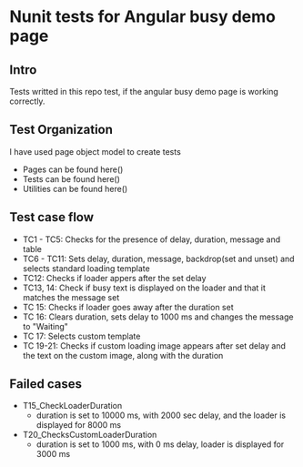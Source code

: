 # Nunit tests for Angular busy demo page
## Intro
Tests writted in this repo test, if the angular busy demo page is working correctly. 

## Test Organization
I have used page object model to create tests
- Pages can be found here()
- Tests can be found here()
- Utilities can be found here()

## Test case flow
- TC1 - TC5: Checks for the presence of delay, duration, message and table
- TC6 - TC11: Sets delay, duration, message, backdrop(set and unset) and selects standard loading template
- TC12: Checks if loader appers after the set delay
- TC13, 14: Check if busy text is displayed on the loader and that it matches the message set
- TC 15: Checks if loader goes away after the duration set
- TC 16: Clears duration, sets delay to 1000 ms and changes the message to "Waiting"
- TC 17: Selects custom template
- TC 19-21: Checks if custom loading image appears after set delay and the text on the custom image, along with the duration

## Failed cases
- T15_CheckLoaderDuration
  - duration is set to 10000 ms, with 2000 sec delay, and the loader is displayed for 8000 ms
- T20_ChecksCustomLoaderDuration
  - duration is set to 1000 ms, with 0 ms delay, loader is displayed for 3000 ms

